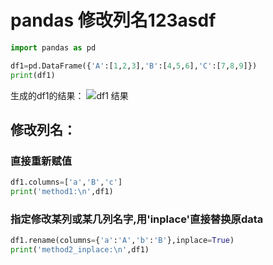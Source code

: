 # pandas 修改列名123asdf

```python
import pandas as pd  

df1=pd.DataFrame({'A':[1,2,3],'B':[4,5,6],'C':[7,8,9]})
print(df1)
```
生成的df1的结果：
![df1 结果](https://img-blog.csdn.net/20180807090806465?watermark/2/text/aHR0cHM6Ly9ibG9nLmNzZG4ubmV0L3dlaXhpbl80MjA0NDAzNw==/font/5a6L5L2T/fontsize/400/fill/I0JBQkFCMA==/dissolve/70)

## 修改列名：
### 直接重新赋值

```python
df1.columns=['a','B','c']  
print('method1:\n',df1)
```
### 指定修改某列或某几列名字,用'inplace'直接替换原data

```python
df1.rename(columns={'a':'A','b':'B'},inplace=True) 
print('method2_inplace:\n',df1)
```

